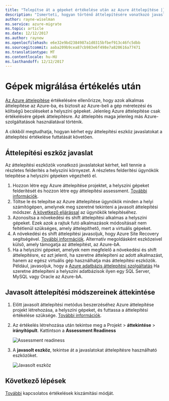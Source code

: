 ```yaml
---
title: "Telepítse át a gépeket értékelése után az Azure áttelepítése |} Microsoft Docs"
description: "Ismerteti, hogyan történő áttelepítésére vonatkozó javaslatokat kérhet felmérés elvégzéséhez az Azure áttelepítése szolgáltatással futtatása után gépek."
author: rayne-wiselman
ms.service: azure-migrate
ms.topic: article
ms.date: 12/12/2017
ms.author: raynew
ms.openlocfilehash: e6e32e9bd2384987a1d0315bfbef913c46fc5dbb
ms.sourcegitcommit: aaba209b9cea87cb983e6f498e7a820616a77471
ms.translationtype: MT
ms.contentlocale: hu-HU
ms.lasthandoff: 12/12/2017
---
```

# <a name="migrate-machines-after-assessment"></a>Gépek migrálása értékelés után


[Az Azure áttelepítése](migrate-overview.md) értékelésére ellenőrizze, hogy azok alkalmas áttelepítése az Azure-ba, és biztosít az Azure-beli a gép méretezési és költségű becsléseket a helyszíni gépeket. Jelenleg Azure áttelepítése csak értékelésére gépek áttelepítésre. Az áttelepítés maga jelenleg más Azure-szolgáltatások használatával történik.

A cikkből megtudhatja, hogyan kérhet egy áttelepítési eszköz javaslatokat a áttelepítési értékelése futtatását követően.

## <a name="migration-tool-suggestion"></a>Áttelepítési eszköz javaslat

Az áttelepítési eszközök vonatkozó javaslatokat kérhet, kell tennie a részletes felderítés a helyszíni környezet. A részletes felderítési ügynökök telepítése a helyszíni gépeken végezhető el.  

1. Hozzon létre egy Azure áttelepítése projektet, a helyszíni gépeket felderítését és hozzon létre egy áttelepítési assessment. [További információk](tutorial-assessment-vmware.md).
2. Töltse le és telepítse az Azure áttelepítése ügynökök minden a helyi számítógépen, amelynek meg szeretné tekinteni a javasolt áttelepítési módszer. [A következő eljárással](how-to-create-group-machine-dependencies.md#prepare-machines-for-dependency-mapping) az ügynökök telepítéséhez.
2. Azonosítsa a növekedési és shift áttelepítési alkalmas a helyszíni gépeket. Ezek azok a rajtuk futó alkalmazások módosításait nem feltétlenül szükséges, amely áttelepíthető, mert a virtuális gépeket.
3. A növekedési és shift áttelepítési javasoljuk, hogy Azure Site Recovery segítségével. [További információk](../site-recovery/tutorial-migrate-on-premises-to-azure.md). Alternatív megoldásként eszközeivel külső, amely támogatja az áttelepítést, az Azure-bA.
4. Ha a helyszíni gépeket, amelyek nem megfelelő a növekedési és shift áttelepítésre, ez azt jelenti, ha szeretne áttelepíteni az adott alkalmazást, hanem az egész virtuális gép használhatja más áttelepítési eszközök. Például, javasoljuk, hogy a [Azure adatbázis áttelepítési szolgáltatás](https://azure.microsoft.com/campaigns/database-migration/) Ha szeretne áttelepíteni a helyszíni adatbázisok ilyen egy SQL Server, MySQL vagy Oracle az Azure-bA.


## <a name="review-suggested-migration-methods"></a>Javasolt áttelepítési módszereinek áttekintése

1. Előtt javasolt áttelepítési metódus beszerzéséhez Azure áttelepítése projekt létrehozása, a helyszíni gépeket, és futtassa a áttelepítési értékelése szüksége. [További információk](tutorial-assessment-vmware.md).
2. Az értékelés létrehozása után tekintse meg a Projekt > **áttekintése** > **irányítópult**. Kattintson a **Assessment Readiness**

    ![Assessment readiness](./media/tutorial-assessment-vmware/assessment-report.png)  

3. A **javasolt eszköz**, tekintse át a javaslatokat áttelepítésre használható eszközöket.

    ![Javasolt eszköz](./media/tutorial-assessment-vmware/assessment-suitability.png) 




## <a name="next-steps"></a>Következő lépések

[További](concepts-assessment-calculation.md) kapcsolatos értékelések kiszámítási módját.
